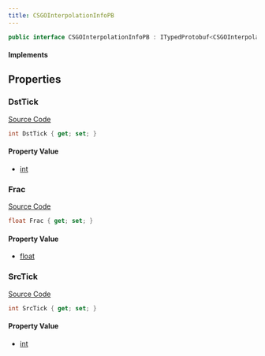 ```yaml
---
title: CSGOInterpolationInfoPB
---
```


```csharp
public interface CSGOInterpolationInfoPB : ITypedProtobuf<CSGOInterpolationInfoPB>, INativeHandle
```

#### Implements

## Properties

### DstTick

[Source Code](https://github.com/swiftly-solution/swiftlys2/blob/beta/managed/src/SwiftlyS2.Generated/Protobufs/Interfaces/CSGOInterpolationInfoPB.cs#L16)

```csharp
int DstTick { get; set; }
```

#### Property Value

- [int](https://learn.microsoft.com/dotnet/api/system.int32)

### Frac

[Source Code](https://github.com/swiftly-solution/swiftlys2/blob/beta/managed/src/SwiftlyS2.Generated/Protobufs/Interfaces/CSGOInterpolationInfoPB.cs#L19)

```csharp
float Frac { get; set; }
```

#### Property Value

- [float](https://learn.microsoft.com/dotnet/api/system.single)

### SrcTick

[Source Code](https://github.com/swiftly-solution/swiftlys2/blob/beta/managed/src/SwiftlyS2.Generated/Protobufs/Interfaces/CSGOInterpolationInfoPB.cs#L13)

```csharp
int SrcTick { get; set; }
```

#### Property Value

- [int](https://learn.microsoft.com/dotnet/api/system.int32)

